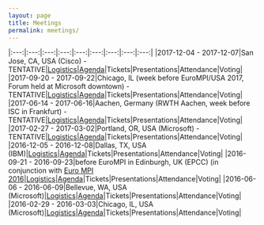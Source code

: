 ```yaml
---
layout: page
title: Meetings
permalink: meetings/
---
```


|:---:|:---:|:---:|:---:|:---:|:---:|:---:|:---:|:---:|
|2017-12-04 - 2017-12-07|San Jose, CA, USA (Cisco) - TENTATIVE|[Logistics](logistics/2017-12)|[Agenda](agenda/2017-12)|Tickets|Presentations|Attendance|Voting|
|2017-09-20 - 2017-09-22|Chicago, IL (week before EuroMPI/USA 2017, Forum held at Microsoft downtown) - TENTATIVE|[Logistics](logistics/2017-09)|[Agenda](agenda/2017-09)|Tickets|Presentations|Attendance|Voting|
|2017-06-14 - 2017-06-16|Aachen, Germany (RWTH Aachen, week before ISC in Frankfurt) - TENTATIVE|[Logistics](logistics/2017-06)|[Agenda](agenda/2017-06)|Tickets|Presentations|Attendance|Voting|
|2017-02-27 - 2017-03-02|Portland, OR, USA (Microsoft) - TENTATIVE|[Logistics](logistics/2017-07)|[Agenda](agenda/2017-07)|Tickets|Presentations|Attendance|Voting|
|2016-12-05 - 2016-12-08|Dallas, TX, USA (IBM)|[Logistics](logistics/2016-12)|[Agenda](agenda/2016-12)|Tickets|Presentations|Attendance|Voting|
|2016-09-21 - 2016-09-23|before EuroMPI in Edinburgh, UK (EPCC) (in conjunction with [Euro MPI 2016](http://www.eurompi2016.ed.ac.uk/)|[Logistics](logistics/2016-09)|[Agenda](agenda/2016-09)|Tickets|Presentations|Attendance|Voting|
|2016-06-06 - 2016-06-09|Bellevue, WA, USA (Microsoft)|[Logistics](logistics/2016-06)|[Agenda](agenda/2016-06)|Tickets|Presentations|Attendance|Voting|
|2016-02-29 - 2016-03-03|Chicago, IL, USA (Microsoft)|[Logistics](logistics/2016-02)|[Agenda](agenda/2016-02)|Tickets|Presentations|Attendance|Voting|

